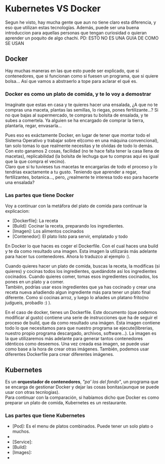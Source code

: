 

# Kubernetes VS Docker

Segun he visto, hay mucha gente que aun no tiene claro esta diferencia, y eso que utilizan estas tecnologías. Además, puede ser una buena introduccion para aquellas personas que tengan curiosidad o quieran aprender un poquito de algo chachi. PD: ESTO NO ES UNA GUIA DE COMO SE USAN

## Docker

Hay muchas maneras en las que esto puede ser explicado, que si contenedores, que si funcionan como si fuesen un programa, que si quiere bolsa... Así que vamos a abstraerlo a tope para aclarar el qué es.

### Docker es como un plato de comida, y te lo voy a demostrar

Imagínate que estas en casa y te quieres hacer una ensalada, ¿A que no te compras una maceta, plantas las semillas, lo riegas, pones fertilizante...? Si no que bajas al supermercado, te compras tu bolsita de ensalada, y te subes a comertela. Ya alguien se ha encargado de comprar la tierra, plantarla, regar, envasarla...

Pues eso es exáctamente Docker, en lugar de tener que montar todo el Sistema Operativo y trabajar sobre el(como en una máquina convencional), tan solo tomas lo que realmente necesitas y te olvidas de todo lo demás.  
Con esto ganamos 2 cosas, facilidad (no te hace falta tener la casa llena de macetas), replicabilidad (la bolsita de lechuga que tu compras aquí es igual que la que compra el vecino).  
Claro que si tu tuvieses tus macetas te encargarías de todo el proceso y lo tendrias exactamente a tu gusto. Teniendo que aprender a regar, fertilizantes, botanica..., pero, ¿realmente te interesa todo eso para hacerte una ensalada?

### Las partes que tiene Docker

Voy a continuar con la metáfora del plato de comida para continuar la explicacion: 

- [Dockerfile]: La receta
- [Build]: Cocinar la receta, preparando los ingredientes.
- [Imagen]: Los alimentos cocinados
- [Contenedor]: El plato listo para servir, emplatado y todo

En Docker lo que haces es coger el Dockerfile. Con el cual haces una build y te da como resultado una imagen. Esta imagen la utilizarás más adelante para hacer tus contenedores. Ahora lo traduzco al ejemplo :).  

Cuando quieres hacer un plato de comida, buscas la receta, la modificas (si quieres) y cocinas todos los ingredientes, quedándote así los ingredientes cocinados. Cuando quieres comer, tomas esos ingredientes cocinados, los pones en un plato y a comer.  
También, podrías usar esos ingredientes que ya has cocinado y crear una receta nueva añadiendo algun ingrediente más para tener un plato final diferente. Como si cocinas arroz, y luego lo añades un platano frito(no judgueis, probadlo :) ).

En el caso de docker, tienes un Dockerfile. Este documento (que podemos modificar al gusto) contiene una serie de instrucciones que ha de seguir el proceso de build, que da como resultado una imágen. Esta imagen contiene todo lo que necesitamos para que nuestro programa se ejecute(librerias, nuestro propio programa descargado, archivos, software...). La imagen es la que utilizaremos más adelante para generar tantos contenedores idénticos como deseemos. Una vez creada esa imagen, se puede usar como base a la hora de crear otras imágenes. También, podemos usar diferentes Dockerfile para crear diferentes imágenes. 



## Kubernetes

Es un **orquestador de contenedores**, *"pa' los del fondo"*, un programa que se encarga de gestionar Docker y dejar las cosas bonitas(aunque se puede usar con otras tecnlogias).  
Para continuar con la comparación, si habíamos dicho que Docker es como preparar un plato de comida, Kubernetes es un restaurante. 

### Las partes que tiene Kubernetes

- [Pod]: Es el menu de platos combinados. Puede tener un solo plato o muchos. 
- [Deployment]: Es
- [Service]:
- [Build]:
- [Images]:
- 